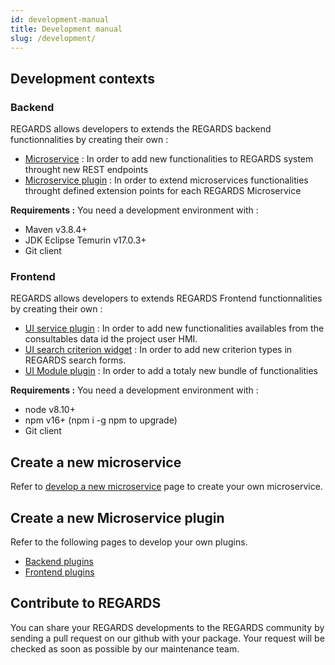 ```yaml
---
id: development-manual
title: Development manual
slug: /development/
---
```


## Development contexts

### Backend

REGARDS allows developers to extends the REGARDS backend functionnalities by creating their own :

- [Microservice](backend/framework/dev-microservice.md) : In order to add new functionalities to REGARDS system throught new REST endpoints
- [Microservice plugin](backend/framework/modules/plugins.md) : In order to extend microservices functionalities throught defined extension points for each REGARDS Microservice

**Requirements :** You need a development environment with :

- Maven v3.8.4+
- JDK Eclipse Temurin v17.0.3+
- Git client

### Frontend

REGARDS allows developers to extends REGARDS Frontend functionnalities by creating their own :

- [UI service plugin](frontend/plugins/plugin-services.md) : In order to add new functionalities availables from the consultables data id the project user HMI.
- [UI search criterion widget](frontend/plugins/plugin-criteria.md) : In order to add new criterion types in REGARDS search forms.
- [UI Module plugin](frontend/plugins/plugins.md) : In order to add a totaly new bundle of functionalities

**Requirements :** You need a development environment with :

-	node v8.10+
-	npm v16+ (npm i -g npm to upgrade)
- Git client

## Create a new microservice

Refer to [develop a new microservice](backend/framework/dev-microservice.md) page to create your own microservice.

## Create a new Microservice plugin

Refer to the following pages to develop your own plugins.

- [Backend plugins](backend/framework/modules/plugins.md)
- [Frontend plugins](frontend/plugins/plugins.md)

## Contribute to REGARDS

You can share your REGARDS developments to the REGARDS community by sending a pull request on our github with your package. Your request will be checked as soon as possible by our maintenance team.
